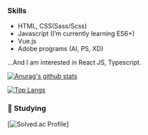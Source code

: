 ### Skills
* HTML, CSS(Sass/Scss)
* Javascript (I’m currently learning ES6+)
* Vue.js
* Adobe programs (AI, PS, XD)


...And I am interested in React JS, Typescript.

[![Anurag's github stats](https://github-readme-stats.vercel.app/api?username=opp1350)](https://github.com/anuraghazra/github-readme-stats)

[![Top Langs](https://github-readme-stats.vercel.app/api/top-langs/?username=opp1350&layout=compact)](https://github.com/anuraghazra/github-readme-stats)

### :seedling: Studying
[![Solved.ac Profile](http://mazassumnida.wtf/api/v2/generate_badge?boj=morgon500)]
